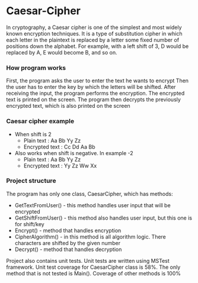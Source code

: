 # Caesar-Cipher

In cryptography, a Caesar cipher is one of the simplest and most widely known encryption techniques. It is a type of substitution cipher in which each letter in the plaintext is replaced by a letter some fixed number of positions down the alphabet. For example, with a left shift of 3, D would be replaced by A, E would become B, and so on.

### How program works

First, the program asks the user to enter the text he wants to encrypt
Then the user has to enter the key by which the letters will be shifted.
After receiving the input, the program performs the encryption. 
The encrypted text is printed on the screen. 
The program then decrypts the previously encrypted text, which is also printed on the screen

### Caesar cipher example 
- When shift is 2
  - Plain text : Aa Bb Yy Zz
  - Encrypted text : Cc Dd Aa Bb
- Also works when shift is negative. In example -2
  - Plain text : Aa Bb Yy Zz
  - Encrypted text : Yy Zz Ww Xx
### Project structure

The program has only one class, CaesarCipher, which has methods:
- GetTextFromUser() - this method handles user input that will be encrypted
- GetShiftFromUser() - this method also handles user input, but this one is for shift/key
- Encrypt() - method that handles encryption
- CipherAlgorithm() - in this method is all algorithm logic. There characters are shifted by the given number
- Decrypt() - method that handles decryption

Project also contains unit tests. Unit tests are written using MSTest framework.
Unit test coverage for CaesarCipher class is 58%. The only method that is not tested is Main(). Coverage of other methods is 100%